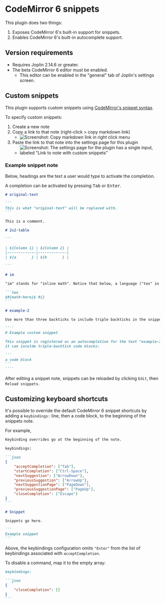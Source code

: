 # CodeMirror 6 snippets

This plugin does two things:

1. Exposes CodeMirror 6's built-in support for snippets.
2. Enables CodeMirror 6's built-in autocomplete support.

## Version requirements

- Requires Joplin 2.14.6 or greater.
- The beta CodeMirror 6 editor must be enabled.
  - This editor can be enabled in the "general" tab of Joplin's settings screen.

## Custom snippets

This plugin supports custom snippets using [CodeMirror's snippet syntax](https://codemirror.net/docs/ref/#autocomplete.snippet).

To specify custom snippets:

1. Create a new note
2. Copy a link to that note (right-click > copy markdown link)
   - ![Screenshot: Copy markdown link in right click menu](https://github.com/personalizedrefrigerator/joplin-plugin-codemirror-6-snippets/assets/46334387/0f1fddef-9094-4549-a982-39a08077b1c8)
3. Paste the link to that note into the settings page for this plugin
   - ![Screenshot: The settings page for the plugin has a single input, labeled "Link to note with custom snippets"](https://github.com/personalizedrefrigerator/joplin-plugin-codemirror-6-snippets/assets/46334387/bf2815d9-b50e-411f-934d-b8f3cc68735f)

### Example snippet note

Below, headings are the text a user would type to activate the completion.

A completion can be activated by pressing <kbd>Tab</kbd> or <kbd>Enter</kbd>.

`````markdown
# original-text

```
This is what "original-text" will be replaced with.
```

This is a comment.

# 2x2-table

```

| ${Column 1} | ${Column 2} |
|-------------|-------------|
| ${a       } | ${b       } |

```

# im

"im" stands for "inline math". Notice that below, a language ("tex" in this case) can be specified for the snippet block. Doing so doesn't affect the snippet.

```tex
$#{math-here}$ #{}
```

# example-2

Use more than three backticks to include triple backticks in the snippet

````
# Example custom snippet

This snippet is registered as an autocompletion for the text "example-2". Because its snippet uses four backticks,
it can inculde triple-backtick code blocks:

```
a code block
```
````
`````

After editing a snippet note, snippets can be reloaded by clicking `Edit`, then `Reload snippets`.

## Customizing keyboard shortcuts

It's possible to override the default CodeMirror 6 snippet shortcuts by adding a `keybindings:` line, then a code block, to the beginning of the snippets note.

For example,

````markdown
Keybinding overrides go at the beginning of the note.

keybindings:

```json
{
	"acceptCompletion": ["Tab"],
	"startCompletion": ["Ctrl-Space"],
	"nextSuggestion": ["ArrowDown"],
	"previousSuggestion": ["ArrowUp"],
	"nextSuggestionPage": ["PageDown"],
	"previousSuggestionPage": ["PageUp"],
	"closeCompletion": ["Escape"]
}
```

# Snippet

Snippets go here.

```
Example snippet
```
````

Above, the keybindings configuration omits `"Enter"` from the list of keybindings associated with `acceptCompletion`.

To disable a command, map it to the empty array:

````markdown
keybindings:

```json
{
	"closeCompletion": []
}
```
````
